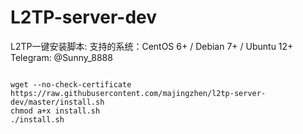 # L2TP-server-dev
L2TP一键安装脚本:
支持的系统：CentOS 6+ / Debian 7+ / Ubuntu 12+  
Telegram: @Sunny_8888  
<pre><code>
wget --no-check-certificate https://raw.githubusercontent.com/majingzhen/l2tp-server-dev/master/install.sh
chmod a+x install.sh
./install.sh
</code></pre>
